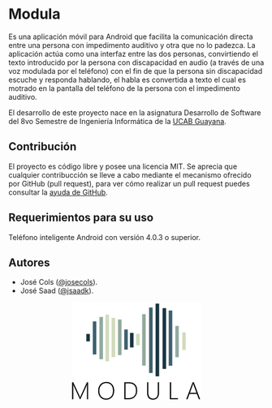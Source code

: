﻿Modula
=======

Es una aplicación móvil para Android que facilita la comunicación directa entre una persona con impedimento auditivo y otra que no lo padezca. La aplicación actúa como una interfaz entre las dos personas, convirtiendo el texto introducido por la persona con discapacidad en audio (a través de una voz modulada por el teléfono) con el fin de que la persona sin discapacidad escuche y responda hablando, el habla es convertida a texto el cual es motrado en la pantalla del teléfono de la persona con el impedimento auditivo.

El desarrollo de este proyecto nace en la asignatura Desarrollo de Software del 8vo Semestre de Ingeniería Informática de la [UCAB Guayana](http://guayanaweb.ucab.edu.ve/).

Contribución
--------------
El proyecto es código libre y posee una licencia MIT. Se aprecia que cualquier contribucción se lleve a cabo mediante el mecanismo ofrecido por GitHub (pull request), para ver cómo realizar un pull request puedes consultar la [ayuda de GitHub](https://help.github.com/articles/creating-a-pull-request).

Requerimientos para su uso
--------------------------
Teléfono inteligente Android con versión 4.0.3 o superior.

Autores
-------
* José Cols ([@josecols](https://github.com/josecols)).
* José Saad ([@jsaadk](https://github.com/jsaadk)).

<p align="center"><img src="https://raw.githubusercontent.com/josecols/modula/master/mockup/logo.png" alt="Hurón" width="256"/></p>
